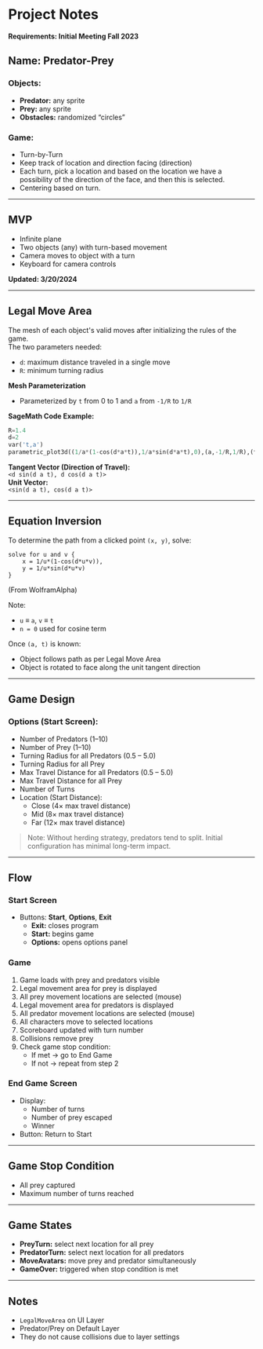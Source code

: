 
# Project Notes

**Requirements: Initial Meeting Fall 2023**

## Name: Predator-Prey

### Objects:
- **Predator:** any sprite  
- **Prey:** any sprite  
- **Obstacles:** randomized “circles”  

### Game:
- Turn-by-Turn
- Keep track of location and direction facing (direction)
- Each turn, pick a location and based on the location we have a possibility of the direction of the face, and then this is selected.
- Centering based on turn.  

---

## MVP
- Infinite plane
- Two objects (any) with turn-based movement
- Camera moves to object with a turn
- Keyboard for camera controls

**Updated: 3/20/2024**

---

## Legal Move Area

The mesh of each object's valid moves after initializing the rules of the game.  
The two parameters needed:
- `d`: maximum distance traveled in a single move  
- `R`: minimum turning radius

**Mesh Parameterization**  
- Parameterized by `t` from 0 to 1 and `a` from `-1/R` to `1/R`

**SageMath Code Example:**
```python
R=1.4
d=2
var('t,a')
parametric_plot3d((1/a*(1-cos(d*a*t)),1/a*sin(d*a*t),0),(a,-1/R,1/R),(t,0,1))
```

**Tangent Vector (Direction of Travel):**  
`<d sin(d a t), d cos(d a t)>`  
**Unit Vector:**  
`<sin(d a t), cos(d a t)>`

---

## Equation Inversion

To determine the path from a clicked point `(x, y)`, solve:

```
solve for u and v {
    x = 1/u*(1-cos(d*u*v)),
    y = 1/u*sin(d*u*v)
}
```

(From WolframAlpha)

Note:
- `u` ≡ `a`, `v` ≡ `t`
- `n = 0` used for cosine term

Once `(a, t)` is known:
- Object follows path as per Legal Move Area
- Object is rotated to face along the unit tangent direction

---

## Game Design

### Options (Start Screen):
- Number of Predators (1–10)
- Number of Prey (1–10)
- Turning Radius for all Predators (0.5 – 5.0)
- Turning Radius for all Prey
- Max Travel Distance for all Predators (0.5 – 5.0)
- Max Travel Distance for all Prey
- Number of Turns
- Location (Start Distance):
  - Close (4× max travel distance)
  - Mid (8× max travel distance)
  - Far (12× max travel distance)

> Note: Without herding strategy, predators tend to split. Initial configuration has minimal long-term impact.

---

## Flow

### Start Screen
- Buttons: **Start**, **Options**, **Exit**
  - **Exit:** closes program
  - **Start:** begins game
  - **Options:** opens options panel

### Game
1. Game loads with prey and predators visible
2. Legal movement area for prey is displayed
3. All prey movement locations are selected (mouse)
4. Legal movement area for predators is displayed
5. All predator movement locations are selected (mouse)
6. All characters move to selected locations
7. Scoreboard updated with turn number
8. Collisions remove prey
9. Check game stop condition:
    - If met → go to End Game
    - If not → repeat from step 2

### End Game Screen
- Display:
  - Number of turns
  - Number of prey escaped
  - Winner
- Button: Return to Start

---

## Game Stop Condition
- All prey captured  
- Maximum number of turns reached

---

## Game States
- **PreyTurn:** select next location for all prey
- **PredatorTurn:** select next location for all predators
- **MoveAvatars:** move prey and predator simultaneously
- **GameOver:** triggered when stop condition is met

---

## Notes
- `LegalMoveArea` on UI Layer  
- Predator/Prey on Default Layer  
- They do not cause collisions due to layer settings
